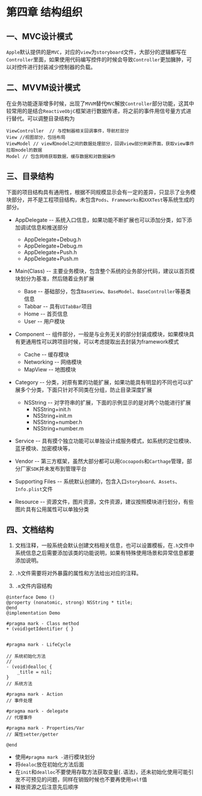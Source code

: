 # 第四章 结构组织

## 一、MVC设计模式

`Apple`默认提供的是`MVC`，对应的`view`为`storyboard`文件，大部分的逻辑都写在`Controller`里面，如果使用代码编写控件的时候会导致`Controller`更加臃肿，可以对控件进行封装减少控制器的负载。

## 二、MVVM设计模式

在业务功能逐渐增多时候，出现了`MVVM`替代`MVC`解放`Controller`部分功能，这其中较常用的是结合`ReactiveObjC`框架进行数据传递，将之前的事件用信号量方式进行替代。可以调整目录结构为

```
ViewController  // 与控制器相关回调事件，导航栏部分
View //视图部分，包括布局
ViewModel // view和model之间的数据处理部分，回调view部分刷新界面，获取view事件拉取model的数据
Model // 包含网络获取数据，缓存数据和对数据操作
```

## 三、目录结构

下面的项目结构具有通用性，根据不同规模显示会有一定的差异，只显示了业务模块部分，并不是工程项目结构，未包含`Pods`、`Frameworks`和`XXXTest`等系统生成的部分。

* AppDelegate -- 系统入口信息，如果功能不断扩展也可以添加分类，如下添加调试信息和推送部分
    * AppDelegate+Debug.h
    * AppDelegate+Debug.m
    * AppDelegate+Push.h
    * AppDelegate+Push.m

* Main(Class) -- 主要业务模块，包含整个系统的业务部分代码，建议以首页模块划分为基准，然后随着业务扩展
    * Base -- 基础部分，包含`BaseView`、`BaseModel`、`BaseController`等基类信息
    * Tabbar -- 具有`UITabBar`项目
    * Home -- 首页信息
    * User -- 用户模块

* Component -- 组件部分，一般是与业务无关的部分封装成模块，如果模块具有更通用性可以跨项目时候，可以考虑提取出去封装为framework模式
    * Cache -- 缓存模块
    * Networking -- 网络模块
    * MapView -- 地图模块

* Category -- 分类，对原有累的功能扩展，如果功能具有明显的不同也可以扩展多个分类，下面只针对不同类在分组，防止目录深度扩展
    * NSString -- 对字符串的扩展，下面的示例显示的是对两个功能进行扩展
        * NSString+init.h
        * NSString+init.m
        * NSString+number.h
        * NSString+number.m

* Service -- 具有摸个独立功能可以单独设计成服务模式，如系统的定位模块、蓝牙模块、加密模块等，

* Vendor -- 第三方框架，虽然大部分都可以用`Cocoapods`和`Carthage`管理，部分厂家`SDK`并未发布到管理平台

* Supporting Files -- 系统默认创建的，包含入口`storyboard`、`Assets`、`Info.plist`文件

* Resource -- 资源文件，图片资源，文件资源，建议按照模块进行划分，有些图片具有公用属性可以单独分类

## 四、文档结构

1. 文档注释，一般系统会默认创建文档相关信息，也可以设置模板，在`.h`文件中系统信息之后需要添加该类的功能说明，如果有特殊使用场景和异常信息都要添加说明。

2. `.h`文件需要将对外暴露的属性和方法给出对应的注释。

3. `.m`文件内容结构

```
@interface Demo ()
@property (nonatomic, strong) NSString * title;
@end
@implementation Demo

#pragma mark - Class method
+ (void)getIdentifier { }


#pragma mark - LifeCycle

// 系统初始化方法
//
- (void)dealloc {
    _title = nil;
}
// 系统方法

#pragma mark - Action
// 事件处理

#pragma mark - delegate
// 代理事件

#pragma mark - Properties/Var
// 属性setter/getter

@end
```

* 使用`#pragma mark -`进行模块划分
* 将`dealoc`放在初始化方法后面
* 在`init`和`dealloc`不要使用存取方法获取变量(`.`语法)，还未初始化使用可能引发不可预见的问题，同样在销毁时候也不要再使用`self`值
* 释放资源之后注意先后顺序